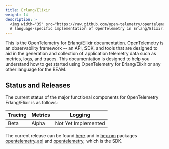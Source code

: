 ```yaml
---
title: Erlang/Elixir
weight: 14
description: >
  <img width="35" src="https://raw.github.com/open-telemetry/opentelemetry.io/main/iconography/32x32/Elixir_SDK.svg"></img>
  A language-specific implementation of OpenTelemetry in Erlang/Elixir.
---
```


This is the OpenTelemetry for Erlang/Elixir documentation. OpenTelemetry is an
observability framework -- an API, SDK, and tools that are designed to aid in
the generation and collection of application telemetry data such as metrics,
logs, and traces. This documentation is designed to help you understand how to
get started using OpenTelemetry for Erlang/Elixir or any other language for the BEAM.

## Status and Releases

The current status of the major functional components for OpenTelemetry Erlang/Elixir is as follows:

| Tracing | Metrics | Logging |
| ------- | ------- | ------- |
| Beta    | Alpha   | Not Yet Implemented |

The current release can be found
[here](https://github.com/open-telemetry/opentelemetry-erlang/releases) and in
[hex.pm](https://hex.pm) packages [opentelemetry_api](https://hex.pm/packages/opentelemetry_api)
and [opentelemetry](https://hex.pm/packages/opentelemetry), which is the SDK.

